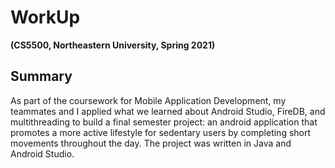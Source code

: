 # WorkUp

**(CS5500, Northeastern University, Spring 2021)**

## Summary
As part of the coursework for Mobile Application Development, my teammates and I applied what we learned about Android Studio, FireDB, and multithreading to build a final semester project: an android application that promotes a more active lifestyle for sedentary users by completing short movements throughout the day. The project was written in Java and Android Studio.
